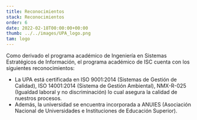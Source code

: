 ```yaml
---
title: Reconocimientos
stack: Reconocimientos
order: 6
date: 2022-02-18T00:00:00+00:00
thumb: ../../images/UPA_logo.png
tam: logo
---
```

<p class="tab-general textoJustificado">
Como derivado el programa académico de Ingeniería en Sistemas Estratégicos de Información, el programa académico de ISC cuenta con los siguientes reconocimientos:
</p>
<div class="tab-general textoJustificado">
  <ul class="textoJustificado">
     <li class="textoJustificado tab-lista"> 
     La UPA está certificada en ISO 9001:2014 (Sistemas de Gestión de Calidad), ISO 14001:2014 (Sistema de Gestión Ambiental), NMX-R-025 (Igualdad laboral y no discriminación) lo cual asegura la calidad de nuestros procesos.
    </li>
    <li class="textoJustificado tab-lista">Además, la universidad se encuentra incorporada a ANUIES (Asociación Nacional de Universidades e Instituciones de Educación Superior).</li>
  </ul>
</div>